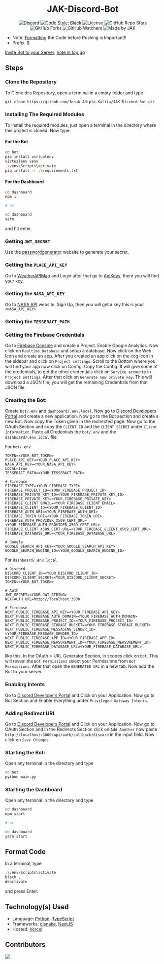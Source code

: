 <div align='center'>

# JAK-Discord-Bot

[![Discord](https://img.shields.io/discord/752800104112717826?style=for-the-badge)](https://discord.gg/S3UfGkW)
[![Code Style: Black](https://img.shields.io/badge/Code%20Style-Black-000000.svg?style=for-the-badge)](https://github.com/psf/black)
![License](https://img.shields.io/github/license/Jonak-Adipta-Kalita/JAK-Discord-Bot?style=for-the-badge)
![GitHub Repo Stars](https://img.shields.io/github/stars/Jonak-Adipta-Kalita/JAK-Discord-Bot?style=for-the-badge)
![GitHub Forks](https://img.shields.io/github/forks/Jonak-Adipta-Kalita/JAK-Discord-Bot?style=for-the-badge)
![GitHub Watchers](https://img.shields.io/github/watchers/Jonak-Adipta-Kalita/JAK-Discord-Bot?style=for-the-badge)
![Made by JAK](https://img.shields.io/badge/BeastNight%20TV-Made%20by%20JAK-blue?style=for-the-badge)

</div>

-   Note: [Formatting](#format-code) the Code before Pushing is Important!!
-   Prefix: $

[Invite Bot to your Server](https://discord-bot.jonakadiptakalita.tk/),
[Vote in top.gg](https://top.gg/bot/756402881913028689)

## Steps

### Clone the Repository

To Clone this Repository, open a terminal in a empty folder and type

```bash
git clone https://github.com/Jonak-Adipta-Kalita/JAK-Discord-Bot.git
```

### Installing The Required Modules

To install the required modules, just open a terminal in the directory where this project is cloned. Now type:

#### For the Bot

```bash
cd bot
pip install virtualenv
virtualenv venv
.\venv\Scripts\activate
pip install -r .\requirements.txt
```

#### For the Dashboard

```bash
cd dashboard
npm i

# or

cd dashboard
yarn
```

and hit enter.

### Getting `JWT_SECRET`

Use the [passwordgenerator](https://passwordsgenerator.net/) website to generate your secret.

### Getting the `PLACE_API_KEY`

Go to [WeatherAPIMap](https://openweathermap.org/) and Login after that go to [ApiKeys](https://home.openweathermap.org/api_keys),
there you will find your key.

### Getting the `NASA_API_KEY`

Go to [NASA API](https://api.nasa.gov/#signUp) website, Sign Up, then you will get a key this is your `<NASA_API_KEY>`

### Getting the `TESSERACT_PATH`

### Getting the Firebase Credentials

Go to [Firebase Console](http://console.firebase.google.com/) and create a Project. Enable
Google Analytics. Now click on `Realtime Database` and setup a database. Now click on the Web Icon and create an app.
After you created an app click on the cog icon in the sidebar and click on `Project settings`. Scroll to the Bottom
where you will find your app now click on Config. Copy the Config. It will give some of the credentials,
to get the other credentials click on `Service accounts` in `Project settings`. After that click on
`Generate new private key`. This will download a JSON file, you will get the remaining Credentials from
that JSON file.

### Creating the Bot:

Create `bot/.env` and `dashboard/.env.local`. Now go to [Discord Developers Portal](https://discord.com/developers/applications) and create a new application.
Now go to the Bot section and create a new Bot. Now copy the Token given in the redirected page. Now go to the OAuth Section and
copy the `CLIENT ID` and the `CLIENT SECRET` under `Client Information`.
Paste all Credentials the `bot/.env` and the `dashboard/.env.local` file

For `bot/.env`

```env
TOKEN=<YOUR_BOT_TOKEN>
PLACE_API_KEY=<YOUR_PLACE_API_KEY>
NASA_API_KEY=<YOUR_NASA_API_KEY>
LOCAL=true
TESSERACT_PATH=<YOUR_TESSERACT_PATH>

# Firebase
FIREBASE_TYPE=<YOUR_FIREBASE_TYPE>
FIREBASE_PROJECT_ID=<YOUR_FIREBASE_PROJECT_ID>
FIREBASE_PRIVATE_KEY_ID=<YOUR_FIREBASE_PRIVATE_KEY_ID>
FIREBASE_PRIVATE_KEY=<YOUR_FIREBASE_PRIVATE_KEY>
FIREBASE_CLIENT_EMAIL=<YOUR_FIREBASE_CLIENT_EMAIL>
FIREBASE_CLIENT_ID=<YOUR_FIREBASE_CLIENT_ID>
FIREBASE_AUTH_URI=<YOUR_FIREBASE_AUTH_URI>
FIREBASE_TOKEN_URI=<YOUR_FIREBASE_TOKEN_URI>
FIREBASE_AUTH_PROVIDER_X509_CERT_URL=<YOUR_FIREBASE_AUTH_PROVIDER_X509_CERT_URL>
FIREBASE_CLIENT_X509_CERT_URL=<YOUR_FIREBASE_CLIENT_X509_CERT_URL>
FIREBASE_DATABASE_URL=<YOUR_FIREBASE_DATABASE_URL>

# Google
GOOGLE_SEARCH_API_KEY=<YOUR_GOOGLE_SEARCH_API_KEY>
GOOGLE_SEARCH_ENGINE_ID=<YOUR_GOOGLE_SEARCH_ENGINE_ID>
```

For `dashboard/.env.local`

```env
# Discord
DISCORD_CLIENT_ID=<YOUR_DISCORD_CLIENT_ID>
DISCORD_CLIENT_SECRET=<YOUR_DISCORD_CLIENT_SECRET>
TOKEN=<YOUR_BOT_TOKEN>

# Auth
JWT_SECRET=<YOUR_JWT_STRING>
NEXTAUTH_URL=http://localhost:3000

# Firebase
NEXT_PUBLIC_FIREBASE_API_KEY=<YOUR_FIREBASE_API_KEY>
NEXT_PUBLIC_FIREBASE_AUTH_DOMAIN=<YOUR_FIREBASE_AUTH_DOMAIN>
NEXT_PUBLIC_FIREBASE_PROJECT_ID=<YOUR_FIREBASE_PROJECT_ID>
NEXT_PUBLIC_FIREBASE_STORAGE_BUCKET=<YOUR_FIREBASE_STORAGE_BUCKET>
NEXT_PUBLIC_FIREBASE_MESSAGING_SENDER_ID=<YOUR_FIREBASE_MESSAGE_SENDER_ID>
NEXT_PUBLIC_FIREBASE_APP_ID=<YOUR_FIREBASE_APP_ID>
NEXT_PUBLIC_FIREBASE_MEASUREMENT_ID=<YOUR_FIREBASE_MEASUREMENT_ID>
NEXT_PUBLIC_FIREBASE_DATABASE_URL=<YOUR_FIREBASE_DATABASE_URL>
```

like this. In the OAuth > URL Generator Section, in scopes click on `bot`. This will reveal the `Bot Permissions` select your
Permissions from `Bot Permissions`. After that open the `GENERATED URL` in a new tab. Now add the Bot to your server.

### Enabling Intents

Go to [Discord Developers Portal](https://discord.com/developers/applications) and Click on your Application. Now go to Bot
Section and Enable Everything under `Privileged Gateway Intents`.

### Adding Redirect URI

Go to [Discord Developers Portal](https://discord.com/developers/applications) and Click on your Application. Now go to OAuth
Section and in the Redirects Section click on `Add Another` now paste `http://localhost:3000/api/auth/callback/discord` in the
input field. Now click on `Save Changes`.

### Starting the Bot:

Open any terminal in the directory and type

```bash
cd bot
python main.py
```

### Starting the Dashboard

Open any terminal in the directory and type

```bash
cd dashboard
npm start

# or

cd dashboard
yarn start
```

## Format Code

In a terminal, type

```bash
.\venv\Scripts\activate
black .
deactivate
```

and press Enter.

## Technology(s) Used

-   Language: [Python](https://python.org/), [TypeScript](https://www.typescriptlang.org/)
-   Frameworks: [disnake](https://docs.disnake.dev/en/stable/), [NextJS](https://nextjs.org/)
-   Hosted: [Vercel](https://vercel.com/)

## Contributors

<a href = "https://github.com/Jonak-Adipta-Kalita/JAK-Discord-Bot/graphs/contributors">
	<img src = "https://contrib.rocks/image?repo=Jonak-Adipta-Kalita/JAK-Discord-Bot"/>
</a>
